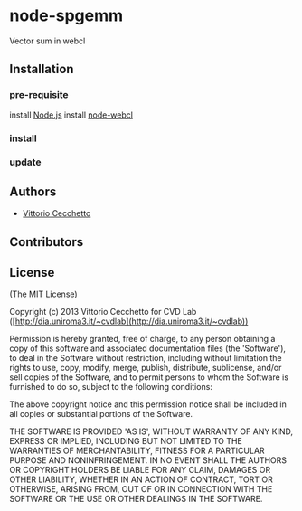 # node-spgemm

Vector sum in webcl

## Installation

### pre-requisite

install [Node.js](http://nodejs.org/)
install [node-webcl](https://github.com/Motorola-Mobility/node-webcl)

### install

### update

## Authors

- [Vittorio Cecchetto](v.cecchetto@gmail.com)

## Contributors

## License

(The MIT License)

Copyright (c) 2013 Vittorio Cecchetto for CVD Lab 
([http://dia.uniroma3.it/~cvdlab](http://dia.uniroma3.it/~cvdlab))

Permission is hereby granted, free of charge, to any person obtaining
a copy of this software and associated documentation files (the
'Software'), to deal in the Software without restriction, including
without limitation the rights to use, copy, modify, merge, publish,
distribute, sublicense, and/or sell copies of the Software, and to
permit persons to whom the Software is furnished to do so, subject to
the following conditions:

The above copyright notice and this permission notice shall be
included in all copies or substantial portions of the Software.

THE SOFTWARE IS PROVIDED 'AS IS', WITHOUT WARRANTY OF ANY KIND,
EXPRESS OR IMPLIED, INCLUDING BUT NOT LIMITED TO THE WARRANTIES OF
MERCHANTABILITY, FITNESS FOR A PARTICULAR PURPOSE AND NONINFRINGEMENT.
IN NO EVENT SHALL THE AUTHORS OR COPYRIGHT HOLDERS BE LIABLE FOR ANY
CLAIM, DAMAGES OR OTHER LIABILITY, WHETHER IN AN ACTION OF CONTRACT,
TORT OR OTHERWISE, ARISING FROM, OUT OF OR IN CONNECTION WITH THE
SOFTWARE OR THE USE OR OTHER DEALINGS IN THE SOFTWARE.
